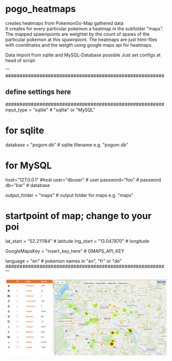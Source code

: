 # pogo_heatmaps

creates heatmaps from PokemonGo-Map gathered data<br>
It creates for every particular pokemon a heatmap in the subfolder "maps". The mapped spawnpoints are weightet by the count of spaws of the particular pokemon at this spawnpiont. The heatmaps are just html-files with coordinates and the weigth using google maps api for heatmaps.

<p>
Data import from sqlite and MySQL-Database possible
Just set configs at head of script.
</p>

'''
########################################################
## define settings here
########################################################
input_type = "sqlite" # "sqlite" or "MySQL"

# for sqlite
database = "pogom.db" # sqlite filename e.g. "pogom.db" 

# for MySQL
host="127.0.0.1" #host
user="dbuser" # user
password="foo" # password
db="bar" # database

output_folder = "maps" # output folder for maps e.g. "maps"

# startpoint of map; change to your poi
lat_start = "52.211184" # latitude
lng_start = "13.047870" # longitude

GoogleMapsKey = "insert_key_here" # GMAPS_API_KEY 

language = "en" # pokemon names in "en", "fr" or "de"
########################################################
'''  


![Alt text](/static/screenshot.png?raw=true "screenshot")


